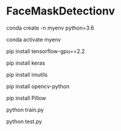 # FaceMaskDetectionv


conda create -n myenv python=3.6

conda activate myenv


pip install tensorflow-gpu==2.2

pip install keras

pip install imutils

pip install opencv-python

pip install Pillow


python train.py

python test.py


